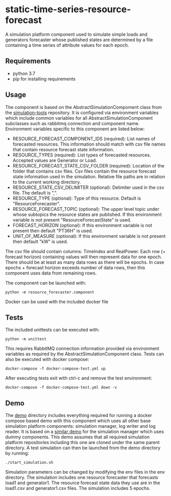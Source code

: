 # static-time-series-resource-forecast

A simulation platform component used to simulate simple loads and generators forecaster whose published states are determined by a file containing a time series of attribute values for each epoch.

## Requirements

- python 3.7
- pip for installing requirements

## Usage

The component is based on the AbstractSimulationCompoment class from the [simulation-tools](https://github.com/simcesplatform/simulation-tools) repository. It is configured via environment variables which include common variables for all AbstractSimulationComponent subclasses such as rabbitmq connection and component name. Environment variables specific to this component are listed below:
- RESOURCE_FORECAST_COMPONENT_IDS (required): List names of forecasted resources. This information should match with csv file names that contain resource forecast state information. 
- RESOURCE_TYPES (required): List types of forecasted resources. Accepted values are Generator or Load.
- RESOURCE_FORECAST_STATE_CSV_FOLDER (required): Location of the folder that contains csv files. Csv files contain the resource forecast state information used in the simulation. Relative file paths are in relation to the current working directory.
- RESOURCE_STATE_CSV_DELIMITER (optional): Delimiter used in the csv file. The default is ",". 
- RESOURCE_TYPE (optional): Type of this resource. Default is "ResourceForecaster".
- RESOURCE_FORECAST_TOPIC (optional): The upper level topic under whose subtopics the resource states are published. If this environment variable is not present "ResourceForecastState" is used.
- FORECAST_HORIZON (optional): If this environment variable is not present then default "PT36H" is used. 
- UNIT_OF_MEASURE (optional): If this environment variable is not present then default "kW" is used. 


The csv file should contain columns: TimeIndex and RealPower. Each row (+ forecast horizon) containing values will then represent data for one epoch. There should be at least as many data rows as there will be epochs. In case epochs + forecast horizon exceeds number of data rows, then this component uses data from remaining rows. 

The component can be launched with:

    python -m resource_forecaster.component

Docker can be used with the included docker file

## Tests

The included unittests can be executed with:

    python -m unittest

This requires RabbitMQ connection information provided via environment variables as required by the AbstractSimulationComponent class. Tests can also be executed with docker compose:

    docker-compose -f docker-compose-test.yml up
    
After executing tests exit with ctrl-c and remove the test environment:

    docker-compose -f docker-compose-test.yml down -v


## Demo

The [demo](demo) directory includes everything required for running a docker compose based demo with this component which uses  all other base simulation platform components: simulation manager, log writer and log reader. It is based on a [similar demo](https://github.com/simcesplatform/Simulation-Manager/tree/master/docker-files) 
for the simulation manager which uses dummy components. This demo assumes that all required simulation platform repositories including this one are cloned under the same parent directory. A test simulation can then be launched from the demo directory by running:

    ./start_simulation.sh

Simulation parameters can be changed by modifying the env files in the env directory. The simulation includes one resource forecaster that forecasts load1 and generator1. The resource forecast state data they use are in the load1.csv and generator1.csv files. The simulation includes 5 epochs.

